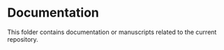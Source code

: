# Documentation

This folder contains documentation or manuscripts related to the current repository.

